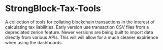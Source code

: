 # StrongBlock-Tax-Tools

A collection of tools for collating blockchain transactions in the interest of calculating tax liabilities. Early version use transaction CSV files from a depreciated zerion feature. Newer versions are being built to import data directly from various APIs. This will will allow for a much cleaner expirience when using the dashboards.
